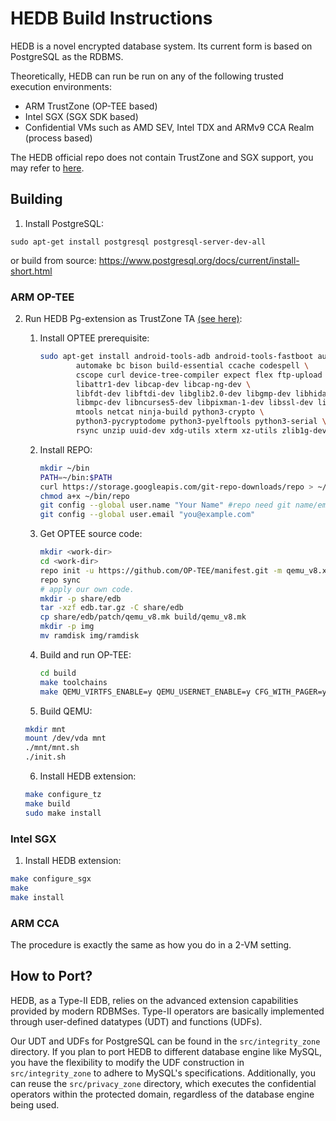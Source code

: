 # HEDB Build Instructions

HEDB is a novel encrypted database system. Its current form is based on PostgreSQL as the RDBMS.

Theoretically, HEDB can run be run on any of the following trusted execution environments:
- ARM TrustZone (OP-TEE based)
- Intel SGX (SGX SDK based)
- Confidential VMs such as AMD SEV, Intel TDX and ARMv9 CCA Realm (process based)

The HEDB official repo does not contain TrustZone and SGX support, you may refer to [here](https://github.com/zhaoxuyang13/hedb).

## Building

1. Install PostgreSQL:

```shell
sudo apt-get install postgresql postgresql-server-dev-all
```
or build from source: https://www.postgresql.org/docs/current/install-short.html

### ARM OP-TEE

2. Run HEDB Pg-extension as TrustZone TA [(see here)](https://optee.readthedocs.io/en/latest/building/gits/build.html):

  
   1. Install OPTEE prerequisite:

      ```bash
      sudo apt-get install android-tools-adb android-tools-fastboot autoconf \
              automake bc bison build-essential ccache codespell \
              cscope curl device-tree-compiler expect flex ftp-upload gdisk iasl \
              libattr1-dev libcap-dev libcap-ng-dev \
              libfdt-dev libftdi-dev libglib2.0-dev libgmp-dev libhidapi-dev \
              libmpc-dev libncurses5-dev libpixman-1-dev libssl-dev libtool make \
              mtools netcat ninja-build python3-crypto \
              python3-pycryptodome python3-pyelftools python3-serial \
              rsync unzip uuid-dev xdg-utils xterm xz-utils zlib1g-dev
      ```

   2. Install REPO:

      ```bash
      mkdir ~/bin
      PATH=~/bin:$PATH
      curl https://storage.googleapis.com/git-repo-downloads/repo > ~/bin/repo
      chmod a+x ~/bin/repo
      git config --global user.name "Your Name" #repo need git name/email config.
      git config --global user.email "you@example.com" 
      ```

   3. Get OPTEE source code:

      ``` bash
      mkdir <work-dir>
      cd <work-dir>
      repo init -u https://github.com/OP-TEE/manifest.git -m qemu_v8.xml
      repo sync
      # apply our own code.
      mkdir -p share/edb
      tar -xzf edb.tar.gz -C share/edb
      cp share/edb/patch/qemu_v8.mk build/qemu_v8.mk
      mkdir -p img
      mv ramdisk img/ramdisk
      ```

   4. Build and run OP-TEE:

      ```bash
      cd build
      make toolchains
      make QEMU_VIRTFS_ENABLE=y QEMU_USERNET_ENABLE=y CFG_WITH_PAGER=y run
      ```

   5. Build QEMU:

   ```bash
   mkdir mnt
   mount /dev/vda mnt
   ./mnt/mnt.sh
   ./init.sh 
   ```

   6. Install HEDB extension:

   ```bash
   make configure_tz
   make build 
   sudo make install
   ```

### Intel SGX

   1. Install HEDB extension:

   ```bash
   make configure_sgx
   make 
   make install
   ```

### ARM CCA

   The procedure is exactly the same as how you do in a 2-VM setting.

## How to Port?

HEDB, as a Type-II EDB, relies on the advanced extension capabilities provided by modern RDBMSes.
Type-II operators are basically implemented through user-defined datatypes (UDT) and functions (UDFs).

Our UDT and UDFs for PostgreSQL can be found in the `src/integrity_zone` directory. If you plan to port HEDB to different database engine like MySQL, you have the flexibility to modify the UDF construction in `src/integrity_zone` to adhere to MySQL's specifications. Additionally, you can reuse the `src/privacy_zone` directory, which executes the confidential operators within the protected domain, regardless of the database engine being used.
